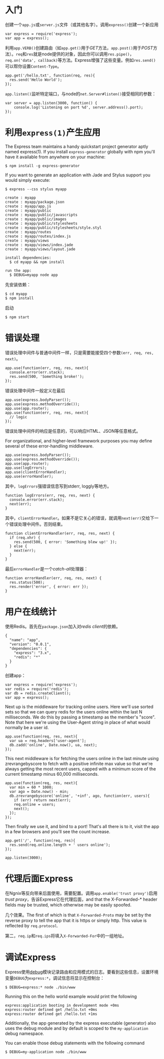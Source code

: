 # 入门

创建一个`app.js`或`server.js`文件（或其他名字）。调用`express()`创建一个新应用

	var express = require('express');
	var app = express();


利用`app.VERB()`创建路由（如`app.get()`用于*GET*方法，`app.post()`用于*POST*方法）。`req`和`res`就是node提供的对象，因此你可以调用`res.pipe()`，`req.on('data', callback)`等方法。Express增强了这些变量。例如`res.send()`可以帮你设置`Content-Type`。

	app.get('/hello.txt', function(req, res){
	  res.send('Hello World');
	});

`app.listen()`监听特定端口，与node的`net.Server#listen()`接受相同的参数：

    var server = app.listen(3000, function() {
        console.log('Listening on port %d', server.address().port);
    });
    
# 利用`express(1)`产生应用

The Express team maintains a handy quickstart project generator aptly named express(1). If you install `express-generator` globally with npm you'll have it available from anywhere on your machine:

    $ npm install -g express-generator

If you want to generate an application with Jade and Stylus support you would simply execute:

	$ express --css stylus myapp
	
	create : myapp
	create : myapp/package.json
	create : myapp/app.js
	create : myapp/public
	create : myapp/public/javascripts
	create : myapp/public/images
	create : myapp/public/stylesheets
	create : myapp/public/stylesheets/style.styl
	create : myapp/routes
	create : myapp/routes/index.js
	create : myapp/views
	create : myapp/views/index.jade
	create : myapp/views/layout.jade
	
	install dependencies:
	  $ cd myapp && npm install
	  
	run the app:
	  $ DEBUG=myapp node app

先安装依赖：

	$ cd myapp
	$ npm install

启动
	
	$ npm start

# 错误处理

错误处理中间件与普通中间件一样，只是需要能接受四个参数`(err, req, res, next)`。

	app.use(function(err, req, res, next){
	  console.error(err.stack);
	  res.send(500, 'Something broke!');
	});

错误处理中间件一般定义在最后

	app.use(express.bodyParser());
	app.use(express.methodOverride());
	app.use(app.router);
	app.use(function(err, req, res, next){
	  // logic
	});

错误处理中间件的响应是任意的，可以响应HTML、JSON等任意格式。

For organizational, and higher-level framework purposes you may define several of these error-handling middleware.

	app.use(express.bodyParser());
	app.use(express.methodOverride());
	app.use(app.router);
	app.use(logErrors);
	app.use(clientErrorHandler);
	app.use(errorHandler);

其中，`logErrors`强错误信息写到stderr, loggly等地方。

	function logErrors(err, req, res, next) {
	  console.error(err.stack);
	  next(err);
	}

其中，`clientErrorHandler`。如果不是它关心的错误，就调用`next(err)`交给下一个错误处理中间件。否则结束。

	function clientErrorHandler(err, req, res, next) {
	  if (req.xhr) {
	    res.send(500, { error: 'Something blew up!' });
	  } else {
	    next(err);
	  }
	}

最后`errorHandler`是一个*catch-all*处理器：

	function errorHandler(err, req, res, next) {
	  res.status(500);
	  res.render('error', { error: err });
	}
	
# 用户在线统计

使用Redis。首先在`package.json`加入对*redis client*的依赖。

	{
	  "name": "app",
	  "version": "0.0.1",
	  "dependencies": {
	    "express": "3.x",
	    "redis": "*"
	  }
	}

创建app：

	var express = require('express');
	var redis = require('redis');
	var db = redis.createClient();
	var app = express();

Next up is the middleware for tracking online users. Here we'll use sorted sets so that we can query redis for the users online within the last N milliseconds. We do this by passing a timestamp as the member's "score". Note that here we're using the User-Agent string in place of what would normally be a user id.

	app.use(function(req, res, next){
	  var ua = req.headers['user-agent'];
	  db.zadd('online', Date.now(), ua, next);
	});

This next middleware is for fetching the users online in the last minute using zrevrangebyscore to fetch with a positive infinite max value so that we're always getting the most recent users, capped with a minimum score of the current timestamp minus 60,000 milliseconds.

	app.use(function(req, res, next){
	  var min = 60 * 1000;
	  var ago = Date.now() - min;
	  db.zrevrangebyscore('online', '+inf', ago, function(err, users){
	    if (err) return next(err);
	    req.online = users;
	    next();
	  });
	});

Then finally we use it, and bind to a port! That's all there is to it, visit the app in a few browsers and you'll see the count increase.

	app.get('/', function(req, res){
	  res.send(req.online.length + ' users online');
	});
	
	app.listen(3000);

# 代理后面Express

在Ngnix等反向带来后面使用，需要配置。调用`app.enable('trust proxy')`启用*trust proxy*，告诉Express它在代理后面，and that the X-Forwarded-* header fields may be trusted, which otherwise may be easily spoofed.

几个效果。The first of which is that `X-Forwarded-Proto` may be set by the reverse proxy to tell the app that it is https or simply http. This value is reflected by `req.protocol`.

第二，`req.ip`和`req.ips`将填入`X-Forwarded-For`中的一组地址。

# 调试Express

Express使用[debug](https://github.com/visionmedia/debug)模块记录路由和应用模式的日志。要看到这些信息，设置环境变量`DEBUG`为`express:*`，调试信息将显示在控制台：

	$ DEBUG=express:* node ./bin/www

Running this on the hello world example would print the following

	express:application booting in development mode +0ms
	express:router defined get /hello.txt +0ms
	express:router defined get /hello.txt +1ms

Additionally, the app generated by the express executable (generator) also uses the debug module and by default is scoped to the `my-application` debug namespace.

You can enable those debug statements with the following command

	$ DEBUG=my-application node ./bin/www







